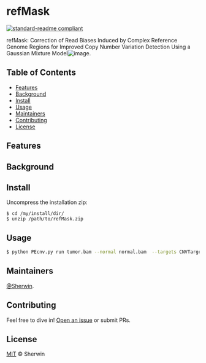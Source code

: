 # refMask

[![standard-readme compliant](https://img.shields.io/badge/readme%20style-standard-brightgreen.svg?style=flat-square)](https://github.com/Sherwin-xjtu/PEcnv/edit/master/README.md)

refMask: Correction of Read Biases Induced by Complex Reference Genome Regions for Improved Copy Number Variation Detection Using a Gaussian Mixture Model![image](https://github.com/user-attachments/assets/7fd66000-72d7-47e4-9076-00374831788b).


## Table of Contents

- [Features](#features)
- [Background](#background)
- [Install](#install)
- [Usage](#usage)
- [Maintainers](#maintainers)
- [Contributing](#contributing)
- [License](#license)

## Features



## Background



## Install
Uncompress the installation zip:

    $ cd /my/install/dir/
    $ unzip /path/to/refMask.zip
    

## Usage


```sh
$ python PEcnv.py run tumor.bam --normal normal.bam  --targets CNVTarget.bed --fasta reference.fa --annotate refFlat.txt --preprocess dukeExcludeRegions.bed --output-refBaseline refBaseline.tsv --output-dir our_dir
```


## Maintainers

[@Sherwin](https://github.com/Sherwin-xjtu).

## Contributing

Feel free to dive in! [Open an issue](https://github.com/Sherwin-xjtu/refMask/issues/new) or submit PRs.

## License

[MIT](LICENSE) © Sherwin


